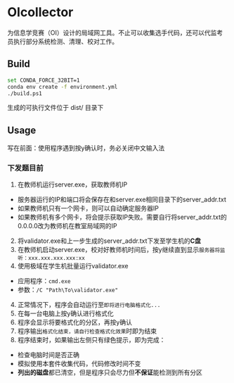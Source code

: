 # OIcollector

为信息学竞赛（OI）设计的局域网工具。不止可以收集选手代码，还可以代监考员执行部分系统检测、清理、校对工作。

## Build
```bash
set CONDA_FORCE_32BIT=1
conda env create -f environment.yml
./build.ps1
```
生成的可执行文件位于 dist/ 目录下

## Usage
写在前面：使用程序遇到按y确认时，务必关闭中文输入法

### 下发题目前
1. 在教师机运行server.exe，获取教师机IP
  - 服务器运行的IP和端口将会保存在和server.exe相同目录下的server_addr.txt
  - 如果教师机只有一个网卡，则可以自动确定服务器IP
  - 如果教师机有多个网卡，将会提示获取IP失败。需要自行将server_addr.txt的0.0.0.0改为教师机在教室局域网的IP
2. 将validator.exe和上一步生成的server_addr.txt下发至学生机的**C盘**
3. 在教师机启动server.exe，校对好教师机时间后，按y继续直到显示`服务器将监听：xxx.xxx.xxx.xxx:xx`
4. 使用极域在学生机批量运行validator.exe
  - 应用程序：`cmd.exe`
  - 参数：`/C "Path\To\validator.exe"`
4. 正常情况下，程序会自动运行至`即将进行电脑格式化...`
5. 在每一台电脑上按y确认进行格式化
6. 程序会显示将要格式化的分区，再按y确认
7. 程序输出`格式化结束，请自行检查格式化效果`时即为结束
8. 程序结束时，如果输出左侧只有绿色提示，即为完成：
  - 检查电脑时间是否正确
  - 模拟使用本套件收集代码，代码修改时间不变
  - **列出的磁盘**都已清空，但是程序只会尽力但**不保证**能检测到所有分区
